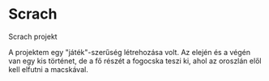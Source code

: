 # Scrach
Scrach projekt

A projektem egy "játék"-szerűség létrehozása volt.
Az elején és a végén van egy kis történet, de a fő részét a fogocska teszi ki, ahol az oroszlán elől kell elfutni a macskával.
